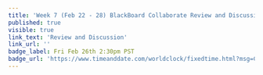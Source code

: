 ```yaml
---
title: 'Week 7 (Feb 22 - 28) BlackBoard Collaborate Review and Discussion'
published: true
visible: true
link_text: 'Review and Discussion'
link_url: ''
badge_label: Fri Feb 26th 2:30pm PST
badge_url: 'https://www.timeanddate.com/worldclock/fixedtime.html?msg=CMPT-363+Review+and+Discussion&iso=20210226T1430&p1=256&am=50'
---
```

